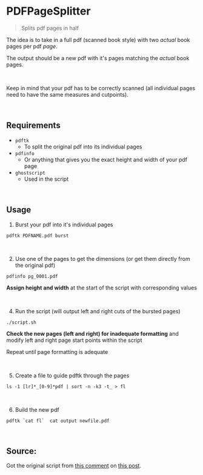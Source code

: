 # PDFPageSplitter

>Splits pdf pages in half

The idea is to take in a full pdf (scanned book style) with two _actual_ book pages per pdf _page_.

The output should be a new pdf with it's pages matching the _actual_ book pages.

<br>

Keep in mind that your pdf has to be correctly scanned (all individual pages need to have the same measures and cutpoints).

<br>

## Requirements

* `pdftk`
    * To split the original pdf into its individual pages
* `pdfinfo`
    * Or anything that gives you the exact height and width of your pdf page
* `ghostscript`
    * Used in the script

<br>

## Usage

1. Burst your pdf into it's individual pages
```
pdftk PDFNAME.pdf burst
```

<br>

2. Use one of the pages to get the dimensions (or get them directly from the original pdf)
```
pdfinfo pg_0001.pdf
```
**Assign height and width** at the start of the script with corresponding values

<br>

4. Run the script (will output left and right cuts of the bursted pages)
```
./script.sh
```
**Check the new pages (left and right) for inadequate formatting** and modify left and right page start points within the script

Repeat until page formatting is adequate

<br>

5. Create a file to guide pdftk through the pages
```
ls -1 [lr]*_[0-9]*pdf | sort -n -k3 -t_ > fl
```

<br>

6. Build the new pdf
```
pdftk `cat fl`  cat output newfile.pdf 
```

<br>

## Source:

Got the original script from [this comment] on [this post].



<!-- Links -->

[this comment]: https://unix.stackexchange.com/a/407146
[this post]: https://unix.stackexchange.com/questions/405610/how-can-i-split-each-pdf-page-into-two-pages-using-the-command-line
